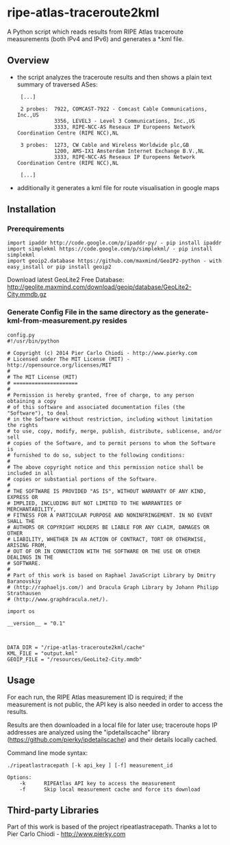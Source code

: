 ripe-atlas-traceroute2kml
=========================

A Python script which reads results from RIPE Atlas traceroute measurements (both IPv4 and IPv6) and generates a *.kml file.

Overview
--------

*  the script analyzes the traceroute results and then shows a plain text summary of traversed ASes:

        [...]
    
        2 probes:  7922, COMCAST-7922 - Comcast Cable Communications, Inc.,US
                   3356, LEVEL3 - Level 3 Communications, Inc.,US
                   3333, RIPE-NCC-AS Reseaux IP Europeens Network Coordination Centre (RIPE NCC),NL
        
        3 probes:  1273, CW Cable and Wireless Worldwide plc,GB
                   1200, AMS-IX1 Amsterdam Internet Exchange B.V.,NL
                   3333, RIPE-NCC-AS Reseaux IP Europeens Network Coordination Centre (RIPE NCC),NL
        
        [...]
* additionally it generates a kml file for route visualisation in google maps


Installation
------------

### Prerequirements

    import ipaddr http://code.google.com/p/ipaddr-py/ - pip install ipaddr
    import simplekml https://code.google.com/p/simplekml/ - pip install simplekml
    import geoip2.database https://github.com/maxmind/GeoIP2-python - with easy_install or pip install geoip2

Download latest GeoLite2 Free Database: http://geolite.maxmind.com/download/geoip/database/GeoLite2-City.mmdb.gz

### Generate Config File in the same directory as the generate-kml-from-measurement.py resides
    config.py
    #!/usr/bin/python
    
    # Copyright (c) 2014 Pier Carlo Chiodi - http://www.pierky.com
    # Licensed under The MIT License (MIT) - http://opensource.org/licenses/MIT
    #
    # The MIT License (MIT)
    # =====================
    #
    # Permission is hereby granted, free of charge, to any person obtaining a copy
    # of this software and associated documentation files (the "Software"), to deal
    # in the Software without restriction, including without limitation the rights
    # to use, copy, modify, merge, publish, distribute, sublicense, and/or sell
    # copies of the Software, and to permit persons to whom the Software is
    # furnished to do so, subject to the following conditions:
    #
    # The above copyright notice and this permission notice shall be included in all
    # copies or substantial portions of the Software.
    #
    # THE SOFTWARE IS PROVIDED "AS IS", WITHOUT WARRANTY OF ANY KIND, EXPRESS OR
    # IMPLIED, INCLUDING BUT NOT LIMITED TO THE WARRANTIES OF MERCHANTABILITY,
    # FITNESS FOR A PARTICULAR PURPOSE AND NONINFRINGEMENT. IN NO EVENT SHALL THE
    # AUTHORS OR COPYRIGHT HOLDERS BE LIABLE FOR ANY CLAIM, DAMAGES OR OTHER
    # LIABILITY, WHETHER IN AN ACTION OF CONTRACT, TORT OR OTHERWISE, ARISING FROM,
    # OUT OF OR IN CONNECTION WITH THE SOFTWARE OR THE USE OR OTHER DEALINGS IN THE
    # SOFTWARE.
    # 
    # Part of this work is based on Raphael JavaScript Library by Dmitry Baranovskiy 
    # (http://raphaeljs.com/) and Dracula Graph Library by Johann Philipp Strathausen
    # (http://www.graphdracula.net/).
    
    import os
    
    __version__ = "0.1"
    
    
    
    DATA_DIR = "/ripe-atlas-traceroute2kml/cache"
    KML_FILE = "output.kml"
    GEOIP_FILE = "/resources/GeoLite2-City.mmdb"


Usage
-----

For each run, the RIPE Atlas measurement ID is required; if the measurement is not public, the API key is also needed in order to access the results.

Results are then downloaded in a local file for later use; traceroute hops IP addresses are analyzed using the "ipdetailscache" library (https://github.com/pierky/ipdetailscache) and their details locally cached.


Command line mode syntax:

    ./ripeatlastracepath [-k api_key ] [-f] measurement_id
    
    Options:
        -k      RIPEAtlas API key to access the measurement
        -f      Skip local measurement cache and force its download

Third-party Libraries
---------------------
Part of this work is based of the project ripeatlastracepath. Thanks a lot to Pier Carlo Chiodi - http://www.pierky.com




